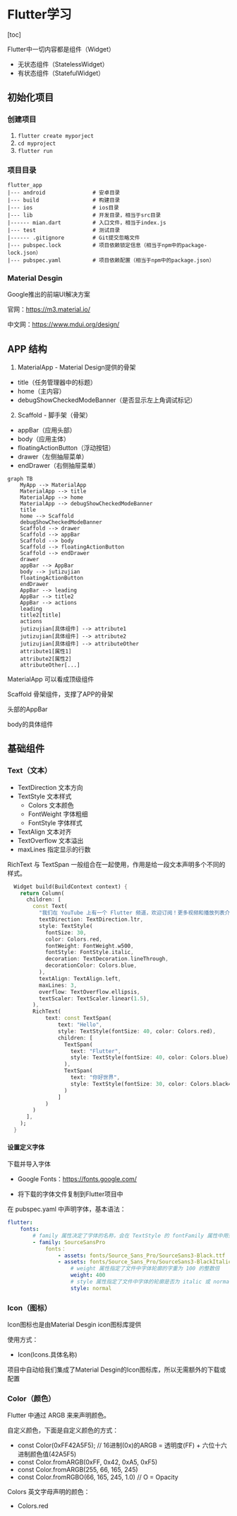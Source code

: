 # Flutter学习

[toc]

Flutter中一切内容都是组件（Widget）

- 无状态组件（StatelessWidget）
- 有状态组件（StatefulWidget）

## 初始化项目

### 创建项目

1. `flutter create myporject`
2. `cd myproject`
3. `flutter run`

### 项目目录

```
flutter_app
|--- android               # 安卓目录
|--- build                 # 构建目录
|--- ios                   # ios目录
|--- lib                   # 开发目录，相当于src目录
|------ mian.dart          # 入口文件，相当于index.js
|--- test                  # 测试目录
|------ .gitignore         # Git提交忽略文件
|--- pubspec.lock          # 项目依赖锁定信息（相当于npm中的package-lock.json）
|--- pubspec.yaml          # 项目依赖配置（相当于npm中的package.json）
```

### Material Desgin

Google推出的前端UI解决方案

官网：https://m3.material.io/

中文网：https://www.mdui.org/design/

## APP 结构

1. MaterialApp - Material Design提供的骨架

- title（任务管理器中的标题）
- home（主内容）
- debugShowCheckedModeBanner（是否显示左上角调试标记）

2. Scaffold - 脚手架（骨架）

- appBar（应用头部）
- body（应用主体）
- floatingActionButton（浮动按钮）
- drawer（左侧抽屉菜单）
- endDrawer（右侧抽屉菜单）

```mermaid
graph TB
    MyApp --> MaterialApp
    MaterialApp --> title
    MaterialApp --> home
    MaterialApp --> debugShowCheckedModeBanner
    title
    home --> Scaffold
    debugShowCheckedModeBanner
    Scaffold --> drawer
    Scaffold --> appBar
    Scaffold --> body
    Scaffold --> floatingActionButton
    Scaffold --> endDrawer
    drawer
    appBar --> AppBar
    body --> jutizujian
    floatingActionButton
    endDrawer
    AppBar --> leading
    AppBar --> title2
    AppBar --> actions
    leading
    title2[title]
    actions
    jutizujian[具体组件] --> attribute1
    jutizujian[具体组件] --> attribute2
    jutizujian[具体组件] --> attributeOther
    attribute1[属性1]
    attribute2[属性2]
    attributeOther[...]
```

MaterialApp 可以看成顶级组件

Scaffold 骨架组件，支撑了APP的骨架

头部的AppBar

body的具体组件

## 基础组件

### Text（文本）

- TextDirection 文本方向
- TextStyle 文本样式
  - Colors 文本颜色
  - FontWeight 字体粗细
  - FontStyle 字体样式
- TextAlign 文本对齐
- TextOverflow 文本溢出
- maxLines 指定显示的行数

RichText 与 TextSpan 一般组合在一起使用，作用是给一段文本声明多个不同的样式。

```dart
  Widget build(BuildContext context) {
    return Column(
      children: [
        const Text(
          "我们在 YouTube 上有一个 Flutter 频道，欢迎订阅！更多视频和播放列表介绍，以及社区制作的视频教程，可以查看我们的 Flutter 技术视频资源 页面。同时，你可以关注 “Google中国”的哔哩哔哩账号 了解更多更全面的谷歌技术中文内容，也可以关注 “Flutter 社区”的哔哩哔哩账号 了解更多来自社区的内容更新。",
          textDirection: TextDirection.ltr,
          style: TextStyle(
            fontSize: 30,
            color: Colors.red,
            fontWeight: FontWeight.w500,
            fontStyle: FontStyle.italic,
            decoration: TextDecoration.lineThrough,
            decorationColor: Colors.blue,
          ),
          textAlign: TextAlign.left,
          maxLines: 3,
          overflow: TextOverflow.ellipsis,
          textScaler: TextScaler.linear(1.5),
        ),
        RichText(
            text: const TextSpan(
                text: "Hello",
                style: TextStyle(fontSize: 40, color: Colors.red),
                children: [
                  TextSpan(
                    text: "Flutter",
                    style: TextStyle(fontSize: 40, color: Colors.blue),
                  ),
                  TextSpan(
                    text: "你好世界",
                    style: TextStyle(fontSize: 30, color: Colors.black45),
                  )
                ]
            )
        )
      ],
    );
  }
```

#### 设置定义字体

下载并导入字体

- Google Fonts：https://fonts.google.com/

- 将下载的字体文件复制到Flutter项目中

在 pubspec.yaml 中声明字体，基本语法：

```yaml
flutter:
	fonts:
		# family 属性决定了字体的名称，会在 TextStyle 的 fontFamily 属性中用到。
		- family: SourceSansPro
			fonts：
				- assets: fonts/Source_Sans_Pro/SourceSans3-Black.ttf
				- assets: fonts/Source_Sans_Pro/SourceSans3-BlackItalic.ttf
					# weight 属性指定了文件中字体轮廓的字重为 100 的整数倍
					weight: 400
					# style 属性指定了文件中字体的轮廓是否为 italic 或 normal
					style: normal
```

### Icon（图标）

Icon图标也是由Material Desgin icon图标库提供

使用方式：

- Icon(Icons.具体名称)

项目中自动给我们集成了Material Desgin的Icon图标库，所以无需额外的下载或配置

### Color（颜色）

Flutter 中通过 ARGB 来来声明颜色。

自定义颜色，下面是自定义颜色的方式：

- const Color(0xFF42A5F5); // 16进制(0x)的ARGB = 透明度(FF) + 六位十六进制颜色值(42A5F5)
- const Color.fromARGB(0xFF, 0x42, 0xA5, 0xF5)
- const Color.fromARGB(255, 66, 165, 245)
- const Color.fromRGBO(66, 165, 245, 1.0) // O = Opacity

Colors 英文字母声明的颜色：

- Colors.red

